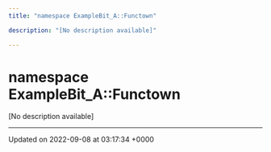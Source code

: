 ```yaml
---
title: "namespace ExampleBit_A::Functown"

description: "[No description available]"

---
```


# namespace ExampleBit_A::Functown

[No description available]






-------------------------------

Updated on 2022-09-08 at 03:17:34 +0000
